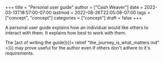 +++
title = "Personal user guide"
author = ["Cash Weaver"]
date = 2022-03-13T18:57:00-07:00
lastmod = 2022-08-26T22:05:08-07:00
tags = ["concept", "concept"]
categories = ["concept"]
draft = false
+++

A personal user guide explains how an individual would like others to interact with them. It explains how best to work with them.

The [act of writing the guide]({{< relref "the_journey_is_what_matters.md" >}}) may prove useful for the author even if others don't adhere to it's requirements.
